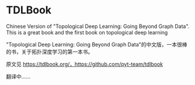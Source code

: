 # TDLBook
Chinese Version of "Topological Deep Learning: Going Beyond Graph Data". This is a great book and the first book on topological deep learning

"Topological Deep Learning: Going Beyond Graph Data"的中文版，一本很棒的书，关于拓扑深度学习的第一本书。

原文见 https://tdlbook.org/，https://github.com/pyt-team/tdlbook

翻译中......
